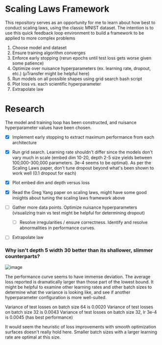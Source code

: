 # Scaling Laws Framework

This repository serves as an opportunity for me to learn about how best to conduct scaling laws, using the classic MNIST dataset. The intention is to use this quick feedback loop environment to build a framework to be applied to more complex problems

1. Choose model and dataset
2. Ensure training algorithm converges
3. Enforce early stopping (rerun epochs until test loss gets worse given some patience)
4. Optimize over nuisance hyperparameters (ex. learning rate, dropout, etc.) ($\mu$Transfer might be helpful here)
5. Run models on all possible shapes using grid search bash script
6. Plot loss vs. each scientific hyperparameter
7. Extrapolate law


# Research
The model and training loop has been constructed, and nuisance hyperparameter values have been chosen.
- [x] Implement early stopping to extract maximum performance from each architecture
- [x] Run grid search. Learning rate shouldn't differ since the models don't vary much in scale (embed dim 10-20, depth 2-5 size yields between 100,000-300,000 parameters. 3e-4 seems to be optimal). As per the Scaling Laws paper, don't tune dropout beyond what's been shown to work well (0.1 dropout for each)
- [x] Plot embed dim and depth versus loss
- [x] Read the Greg Yang paper on scaling laws, might have some good insights about tuning the scaling laws framework above
- [ ] Gather more data points. Optimize nuisance hyperparameters (visualizing train vs test might be helpful for determining dropout)
  - [ ] Resolve irregularities / ensure correctness. Identify and resolve abnormalities in performance curves.
- [ ] Extrapolate law


### Why isn't depth 5 width 30 better than its shallower, slimmer counterparts?

![image](depth5width30lr8e5.png)

The performance curve seems to have immense deviation. The average loss reported is dramatically larger than those part of the lowest bound. It might be helpful to examine other learning rates and other batch sizes to determine what the variance is looking like, and see if another hyperparameter configuration is more well-suited.

Variance of test losses on batch size 64 is 0.0020
Variance of test losses on batch size 32 is 0.0043
Variance of test losses on batch size 32, lr 3e-4 is 0.0045 (has best performance)

It would seem the heuristic of loss improvements with smooth optimization surfaces doesn't really hold here. Smaller batch sizes with a larger learning rate are optimal at this size. 